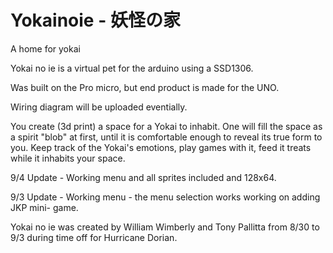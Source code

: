 # Yokainoie - 妖怪の家
A home for yokai

Yokai no ie is a virtual pet for the arduino using a SSD1306. 

Was built on the Pro micro, but end product is made for the UNO.

Wiring diagram will be uploaded eventially. 

You create (3d print) a space for a Yokai to inhabit. One will fill the space as a spirit "blob" at first, until it is comfortable enough to reveal its true form to you. Keep track of the Yokai's emotions, play games with it, feed it treats while it inhabits your space. 

9/4 Update - Working menu and all sprites included and 128x64. 

9/3 Update - Working menu - the menu selection works
working on adding JKP mini- game.

Yokai no ie was created by William Wimberly and Tony Pallitta from 8/30 to 9/3 during time off for Hurricane Dorian. 
